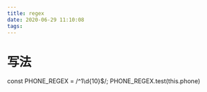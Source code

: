 ```yaml
---
title: regex
date: 2020-06-29 11:10:08
tags:
---
```


# 写法
const PHONE_REGEX = /^1\d{10}$/;
PHONE_REGEX.test(this.phone)
